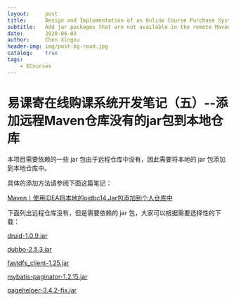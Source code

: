 ```yaml
---
layout:     post
title:      Design and Implementation of an Online Course Purchase System(05)
subtitle:   Add jar packages that are not available in the remote Maven repository to the local repository
date:       2020-06-03
author:     Chen Xingxu
header-img: img/post-bg-road.jpg
catalog:    true
tags:
    - ECourses
---
```


# 易课寄在线购课系统开发笔记（五）--添加远程Maven仓库没有的jar包到本地仓库

本项目需要依赖的一些 jar 包由于远程仓库中没有，因此需要将本地的 jar 包添加到本地仓库中。

具体的添加方法请参阅下面这篇笔记：

[Maven丨使用IDEA将本地的ojdbc14.Jar包添加到个人仓库中](https://blog.csdn.net/gaoxiaokun4282/article/details/106186136)

下面列出远程仓库没有，但是需要依赖的 jar 包，大家可以根据需要选择性的下载：

[druid-1.0.9.jar](https://download.csdn.net/download/gaoxiaokun4282/12480130)

[dubbo-2.5.3.jar](https://download.csdn.net/download/gaoxiaokun4282/12480135)

[fastdfs_client-1.25.jar](https://download.csdn.net/download/gaoxiaokun4282/12480140)

[mybatis-paginator-1.2.15.jar](https://download.csdn.net/download/gaoxiaokun4282/12480144)

[pagehelper-3.4.2-fix.jar](https://download.csdn.net/download/gaoxiaokun4282/12480151)